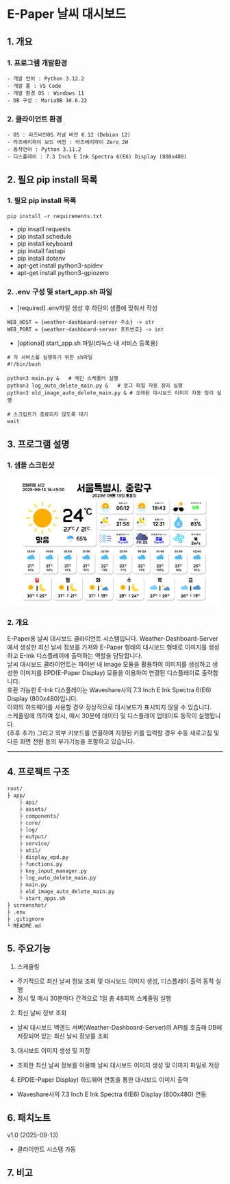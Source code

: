 # E-Paper 날씨 대시보드

## 1. 개요
### 1. 프로그램 개발환경
    - 개발 언어 : Python 3.12.2
    - 개발 툴 : VS Code
    - 개발 환경 OS : Windows 11
    - DB 구성 : MariaDB 10.6.22
  
### 2. 클라이언트 환경
    - OS : 라즈비안OS 커널 버전 6.12 (Debian 12)
    - 라즈베리파이 보드 버전 : 라즈베리파이 Zero 2W
    - 동작언어 : Python 3.11.2
    - 디스플레이 : 7.3 Inch E Ink Spectra 6(E6) Display (800x480)

## 2. 필요 pip install 목록
### 1. 필요 pip install 목록
```
pip install -r requirements.txt
```
- pip insatll requests
- pip install schedule
- pip install keyboard
- pip install fastapi
- pip install dotenv
- apt-get install python3-spidev
- apt-get install python3-gpiozero

### 2. .env 구성 및 start_app.sh 파일
- [required] .env파일 생성 후 하단의 샘플에 맞춰서 작성
```
WEB_HOST = {weather-dashboard-server 주소} -> str
WEB_PORT = {weather-dashboard-server 포트번호} -> int
```
- [optional] start_app.sh 파일(리눅스 내 서비스 등록용)
```
# 각 서비스를 실행하기 위한 sh파일
#!/bin/bash

python3 main.py &   # 메인 스케줄러 실행
python3 log_auto_delete_main.py &   # 로그 파일 자동 정리 실행
python3 old_image_auto_delete_main.py & # 오래된 대시보드 이미지 자동 정리 실행

# 스크립트가 종료되지 않도록 대기
wait
```

## 3. 프로그램 설명
### 1. 샘플 스크린샷
<img src="https://raw.githubusercontent.com/ColossusCMS/E-Paper-Weather-Dashboard/refs/heads/master/screenshot/output.png" width="500" alt="샘플 스크린샷" />

### 2. 개요
E-Paper용 날씨 대시보드 클라이언트 시스템입니다.
Weather-Dashboard-Server에서 생성한 최신 날씨 정보를 가져와 E-Paper 형태의 대시보드 형태로 이미지를 생성하고 E-Ink 디스플레이에 출력하는 역할을 담당합니다.   
날씨 대시보드 클라이언트는 파이썬 내 Image 모듈을 활용하여 이미지를 생성하고
생성한 이미지를 EPD(E-Paper Display) 모듈을 이용하여 연결된 디스플레이로 출력합니다.   
호환 가능한 E-Ink 디스플레이는 Waveshare사의 7.3 Inch E Ink Spectra 6(E6) Display (800x480)입니다.   
이외의 하드웨어를 사용할 경우 정상적으로 대시보드가 표시되지 않을 수 있습니다.   
스케줄링에 의하여 정시, 매시 30분에 데이터 및 디스플레이 업데이트 동작이 실행됩니다.   
(추후 추가) 그리고 외부 키보드를 연결하여 지정된 키를 입력할 경우 수동 새로고침 및 다른 화면 전환 등의 부가기능을 포함하고 있습니다.
<hr/>

## 4. 프로젝트 구조
```
root/
├ app/
    ├ api/
    ├ assets/
    ├ components/
    ├ core/
    ├ log/
    ├ output/
    ├ service/
    ├ util/
    ├ display_epd.py
    ├ functions.py
    ├ key_input_manager.py
    ├ log_auto_delete_main.py
    ├ main.py
    ├ old_image_auto_delete_main.py
    └ start_apps.sh
├ screenshot/
├ .env
├ .gitignore
└ README.md
```

## 5. 주요기능
1. 스케줄링
- 주기적으로 최신 날씨 정보 조회 및 대시보드 이미지 생성, 디스플레이 출력 동작 실행
- 정시 및 매시 30분마다 간격으로 1일 총 48회의 스케줄링 실행
2. 최신 날씨 정보 조회
- 날씨 대시보드 백엔드 서버(Weather-Dashboard-Server)의 API를 호출해 DB에 저장되어 있는 최신 날씨 정보를 조회
3. 대시보드 이미지 생성 및 저장
- 조회한 최신 날씨 정보를 이용해 날씨 대시보드 이미지 생성 및 이미지 파일로 저장
4. EPD(E-Paper Display) 하드웨어 연동을 통한 대시보드 이미지 출력
- Waveshare사의 7.3 Inch E Ink Spectra 6(E6) Display (800x480) 연동

## 6. 패치노트
v1.0 (2025-09-13)   
- 클라이언트 시스템 가동

## 7. 비고